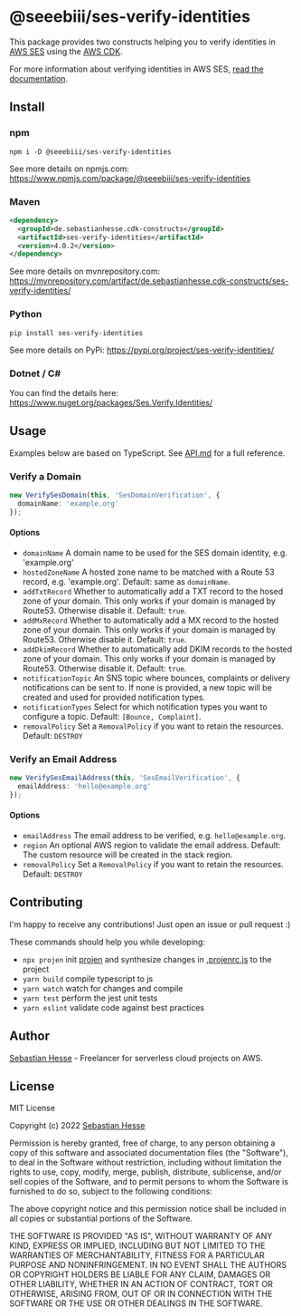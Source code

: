 # @seeebiii/ses-verify-identities

This package provides two constructs helping you to verify identities in [AWS SES](https://aws.amazon.com/ses/) using the [AWS CDK](https://aws.amazon.com/cdk/).

For more information about verifying identities in AWS SES, [read the documentation](https://docs.aws.amazon.com/ses/latest/DeveloperGuide/verify-domains.html).

## Install

### npm

```shell
npm i -D @seeebiii/ses-verify-identities
```

See more details on npmjs.com: https://www.npmjs.com/package/@seeebiii/ses-verify-identities

### Maven

```xml
<dependency>
  <groupId>de.sebastianhesse.cdk-constructs</groupId>
  <artifactId>ses-verify-identities</artifactId>
  <version>4.0.2</version>
</dependency>
```

See more details on mvnrepository.com: https://mvnrepository.com/artifact/de.sebastianhesse.cdk-constructs/ses-verify-identities/

### Python

```shell
pip install ses-verify-identities
```

See more details on PyPi: https://pypi.org/project/ses-verify-identities/

### Dotnet / C#

You can find the details here: https://www.nuget.org/packages/Ses.Verify.Identities/

## Usage

Examples below are based on TypeScript.
See [API.md](API.md) for a full reference.

### Verify a Domain

```typescript
new VerifySesDomain(this, 'SesDomainVerification', {
  domainName: 'example.org'
});
```

#### Options

 * `domainName` A domain name to be used for the SES domain identity, e.g. 'example.org'
 * `hostedZoneName` A hosted zone name to be matched with a Route 53 record, e.g. 'example.org'. Default: same as `domainName`.
 * `addTxtRecord` Whether to automatically add a TXT record to the hosed zone of your domain. This only works if your domain is managed by Route53. Otherwise disable it. Default: `true`.
 * `addMxRecord` Whether to automatically add a MX record to the hosted zone of your domain. This only works if your domain is managed by Route53. Otherwise disable it. Default: `true`.
 * `addDkimRecord` Whether to automatically add DKIM records to the hosted zone of your domain. This only works if your domain is managed by Route53. Otherwise disable it. Default: `true`.
 * `notificationTopic` An SNS topic where bounces, complaints or delivery notifications can be sent to. If none is provided, a new topic will be created and used for provided notification types.
 * `notificationTypes` Select for which notification types you want to configure a topic. Default: `[Bounce, Complaint]`.
 * `removalPolicy` Set a `RemovalPolicy` if you want to retain the resources. Default: `DESTROY`

### Verify an Email Address

```typescript
new VerifySesEmailAddress(this, 'SesEmailVerification', {
  emailAddress: 'hello@example.org'
});
```

#### Options

 * `emailAddress` The email address to be verified, e.g. `hello@example.org`.
 * `region` An optional AWS region to validate the email address. Default: The custom resource will be created in the stack region.
 * `removalPolicy` Set a `RemovalPolicy` if you want to retain the resources. Default: `DESTROY`

## Contributing

I'm happy to receive any contributions!
Just open an issue or pull request :)

These commands should help you while developing:

 * `npx projen`      init [projen](https://github.com/projen/projen) and synthesize changes in [.projenrc.js](.projenrc.js) to the project
 * `yarn build`      compile typescript to js
 * `yarn watch`      watch for changes and compile
 * `yarn test`       perform the jest unit tests
 * `yarn eslint`     validate code against best practices

## Author

[Sebastian Hesse](https://www.sebastianhesse.de) - Freelancer for serverless cloud projects on AWS.

## License

MIT License

Copyright (c) 2022 [Sebastian Hesse](https://www.sebastianhesse.de)

Permission is hereby granted, free of charge, to any person obtaining a copy of this software and associated documentation files (the "Software"), to deal in the Software without restriction, including without limitation the rights to use, copy, modify, merge, publish, distribute, sublicense, and/or sell copies of the Software, and to permit persons to whom the Software is furnished to do so, subject to the following conditions:

The above copyright notice and this permission notice shall be included in all copies or substantial portions of the Software.

THE SOFTWARE IS PROVIDED "AS IS", WITHOUT WARRANTY OF ANY KIND, EXPRESS OR IMPLIED, INCLUDING BUT NOT LIMITED TO THE WARRANTIES OF MERCHANTABILITY, FITNESS FOR A PARTICULAR PURPOSE AND NONINFRINGEMENT. IN NO EVENT SHALL THE AUTHORS OR COPYRIGHT HOLDERS BE LIABLE FOR ANY CLAIM, DAMAGES OR OTHER LIABILITY, WHETHER IN AN ACTION OF CONTRACT, TORT OR OTHERWISE, ARISING FROM, OUT OF OR IN CONNECTION WITH THE SOFTWARE OR THE USE OR OTHER DEALINGS IN THE SOFTWARE.
